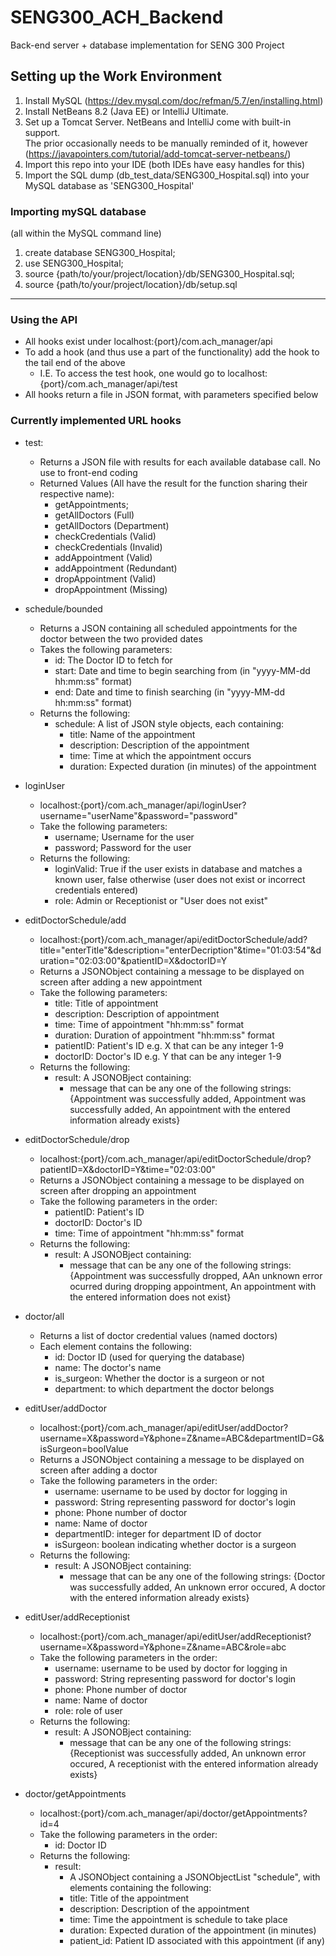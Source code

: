 # SENG300_ACH_Backend
Back-end server + database implementation for SENG 300 Project

## Setting up the Work Environment
1. Install MySQL (https://dev.mysql.com/doc/refman/5.7/en/installing.html)
2. Install NetBeans 8.2 (Java EE) or IntelliJ Ultimate.
3. Set up a Tomcat Server. NetBeans and IntelliJ come with built-in support.  
    The prior occasionally needs to be manually reminded of it, however (https://javapointers.com/tutorial/add-tomcat-server-netbeans/)<br />
4. Import this repo into your IDE (both IDEs have easy handles for this)
5. Import the SQL dump (db_test_data/SENG300_Hospital.sql) into your MySQL database as 'SENG300_Hospital'

### Importing mySQL database

(all within the MySQL command line)
1. create database SENG300_Hospital;
2. use SENG300_Hospital;
3. source {path/to/your/project/location}/db/SENG300_Hospital.sql;
4. source {path/to/your/project/location}/db/setup.sql
* * *
### Using the API
+ All hooks exist under localhost:{port}/com.ach_manager/api
+ To add a hook (and thus use a part of the functionality) add the hook to the tail end of the above
    - I.E. To access the test hook, one would go to localhost:{port}/com.ach_manager/api/test
+ All hooks return a file in JSON format, with parameters specified below
### Currently implemented URL hooks
+ test:
    - Returns a JSON file with results for each available database call. No use to front-end coding
    - Returned Values (All have the result for the function sharing their respective name):
        * getAppointments;
        * getAllDoctors (Full)
        * getAllDoctors (Department)
        * checkCredentials (Valid)
        * checkCredentials (Invalid)
        * addAppointment (Valid)
        * addAppointment (Redundant)
        * dropAppointment (Valid)
        * dropAppointment (Missing)
+ schedule/bounded
    - Returns a JSON containing all scheduled appointments for the doctor between the two provided dates
    - Takes the following parameters:
        * id: The Doctor ID to fetch for
        * start: Date and time to begin searching from (in "yyyy-MM-dd hh:mm:ss" format)
        * end: Date and time to finish searching (in "yyyy-MM-dd hh:mm:ss" format)
    - Returns the following:
        * schedule: A list of JSON style objects, each containing:
            + title: Name of the appointment
            + description: Description of the appointment
            + time: Time at which the appointment occurs
            + duration: Expected duration (in minutes) of the appointment
+ loginUser
    - localhost:{port}/com.ach_manager/api/loginUser?username="userName"&password="password"
    - Take the following parameters:
        * username; Username for the user
        * password; Password for the user
    - Returns the following:
        * loginValid: True if the user exists in database and matches a known user, false otherwise (user does not exist or incorrect credentials entered)
        * role: Admin or Receptionist or "User does not exist"
+ editDoctorSchedule/add
    - localhost:{port}/com.ach_manager/api/editDoctorSchedule/add?title="enterTitle"&description="enterDecription"&time="01:03:54"&duration="02:03:00"&patientID=X&doctorID=Y
    - Returns a JSONObject containing a message to be displayed on screen after adding a new appointment 
    - Take the following parameters:
        * title: Title of appointment
        * description: Description of appointment
        * time: Time of appointment "hh:mm:ss" format
        * duration: Duration of appointment "hh:mm:ss" format
        * patientID: Patient's ID e.g. X that can be any integer 1-9
        * doctorID: Doctor's ID e.g. Y that can be any integer 1-9
     - Returns the following:
        * result: A JSONOBject containing:
            + message that can be any one of the following strings: {Appointment was successfully added, Appointment was successfully added, An appointment with the entered information already exists}
+ editDoctorSchedule/drop
    - localhost:{port}/com.ach_manager/api/editDoctorSchedule/drop?patientID=X&doctorID=Y&time="02:03:00"
    - Returns a JSONObject containing a message to be displayed on screen after dropping an appointment 
    - Take the following parameters in the order:
        * patientID: Patient's ID
        * doctorID: Doctor's ID
        * time: Time of appointment "hh:mm:ss" format
     - Returns the following:
        * result: A JSONOBject containing:
            + message that can be any one of the following strings: {Appointment was successfully dropped, AAn unknown error ocurred during dropping appointment, An appointment with the entered information does not exist}        
+ doctor/all
    - Returns a list of doctor credential values (named doctors)
    - Each element contains the following:
        * id: Doctor ID (used for querying the database)
        * name: The doctor's name
        * is_surgeon: Whether the doctor is a surgeon or not
        * department: to which department the doctor belongs

+ editUser/addDoctor
    - localhost:{port}/com.ach_manager/api/editUser/addDoctor?username=X&password=Y&phone=Z&name=ABC&departmentID=G&isSurgeon=boolValue
    - Returns a JSONObject containing a message to be displayed on screen after adding a doctor 
    - Take the following parameters in the order:
        * username: username to be used by doctor for logging in
        * password: String representing password for doctor's login
        * phone: Phone number of doctor
        * name: Name of doctor
        * departmentID: integer for department ID of doctor
        * isSurgeon: boolean indicating whether doctor is a surgeon
     - Returns the following:
        * result: A JSONOBject containing:
            + message that can be any one of the following strings: {Doctor was successfully added, An unknown error occured, A doctor with the entered information already exists}
            
+ editUser/addReceptionist
    - localhost:{port}/com.ach_manager/api/editUser/addReceptionist?username=X&password=Y&phone=Z&name=ABC&role=abc
    - Take the following parameters in the order:
        * username: username to be used by doctor for logging in
        * password: String representing password for doctor's login
        * phone: Phone number of doctor
        * name: Name of doctor
        * role: role of user
     - Returns the following:
        * result: A JSONOBject containing:
            + message that can be any one of the following strings: {Receptionist was successfully added, An unknown error occured, A receptionist with the entered information already exists}

+ doctor/getAppointments
    - localhost:{port}/com.ach_manager/api/doctor/getAppointments?id=4
    - Take the following parameters in the order:
        * id: Doctor ID
     - Returns the following:
        * result: 
            + A JSONObject containing a JSONObjectList "schedule", with elements containing the following:
            + title: Title of the appointment
            + description: Description of the appointment
            + time: Time the appointment is schedule to take place
            + duration: Expected duration of the appointment (in minutes)
            + patient_id: Patient ID associated with this appointment (if any)
